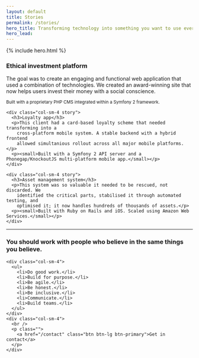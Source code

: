 ```yaml
---
layout: default
title: Stories
permalink: /stories/
hero_title: Transforming technology into something you want to use everyday.
hero_lead:
---
```



{% include hero.html %}


<div class="story-container primary-content container">
  <div class="row">
    <div class="col-sm-4 story">
      <h3>Ethical investment platform</h3>
      <p>The goal was to create an engaging and functional web application that used a
        combination of technologies. We created an award-winning site that now helps
        users invest their money with a social conscience.</p>
      <p><small>Built with a proprietary PHP CMS integrated within a Symfony 2 framework.</small></p>
    </div>

    <div class="col-sm-4 story">
      <h3>Loyalty app</h3>
      <p>This client had a card-based loyalty scheme that needed transforming into a
        cross-platform mobile system. A stable backend with a hybrid frontend
        allowed simultanious rollout across all major mobile platforms.</p>
      <p><small>Built with a Symfony 2 API server and a Phonegap/KnockoutJS multi-platform mobile app.</small></p>
    </div>

    <div class="col-sm-4 story">
      <h3>Asset management system</h3>
      <p>This system was so valuable it needed to be rescued, not discarded. We
        identified the critical parts, stabilised it through automated testing, and
        optimised it; it now handles hundreds of thousands of assets.</p>
      <p><small>Built with Ruby on Rails and iOS. Scaled using Amazon Web Services.</small></p>
    </div>
  </div>
</div>

<!-- <div class="services-container">
I've also worked on:

Media asset management and delivery for major brands
 - Original music community gig guide and forum
 - Discounts and addiliates platform
 - Educational video courses delivery platform
 - Visualisations of financial risk data
 - Order tracking system
 - BAU product catalogue
 - Node.JS library for controlling RC cars
 - Task churn rate inspector
 - Missing vowels games
 - Wedding RSVP site
 - ROTI transcriptions system site
 - Belly dance company brochure
 - Chrome and Firefox Browser plugins for integrating popular news sites with calls to positive social actions... and many other projects.
</div> -->

<hr />

<div class="next-steps-container primary-content container">
  <div class="row">
    <div class="col-sm-4">
      <h3>You should work with people who believe in the same things you believe.</h3>
    </div>

    <div class="col-sm-4">
      <ul>
        <li>Do good work.</li>
        <li>Build for purpose.</li>
        <li>Be agile.</li>
        <li>Be honest.</li>
        <li>Be inclusive.</li>
        <li>Communicate.</li>
        <li>Build teams.</li>
      </ul>
    </div>
    <div class="col-sm-4">
      <br />
      <p class="">
        <a href="/contact" class="btn btn-lg btn-primary">Get in contact</a>
      </p>
    </div>
  </div>
</div>
